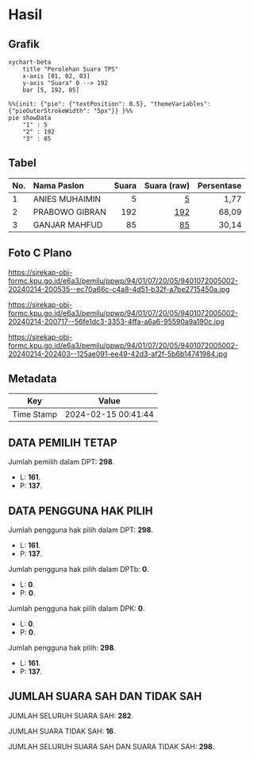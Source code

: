 # Hasil

## Grafik

```mermaid
xychart-beta
    title "Perolehan Suara TPS"
    x-axis [01, 02, 03]
    y-axis "Suara" 0 --> 192
    bar [5, 192, 85]
```

```mermaid
%%{init: {"pie": {"textPosition": 0.5}, "themeVariables": {"pieOuterStrokeWidth": "5px"}} }%%
pie showData
    "1" : 5
    "2" : 192
    "3" : 85
```

## Tabel

| No. | Nama Paslon    | Suara | Suara (raw) | Persentase |
|:--- |:-------------- | -----:| -----------:| ----------:|
| 1   | ANIES MUHAIMIN | 5     | [5][p-1]    | 1,77       |
| 2   | PRABOWO GIBRAN | 192   | [192][p-2]  | 68,09      |
| 3   | GANJAR MAHFUD  | 85    | [85][p-3]   | 30,14      |


[p-1]: https://github.com/gigit-pemilu/pemilu-2024-94-papua-tengah/blob/main/pilpres/hitung-suara/sub/94-papua-tengah/sub/01-nabire/sub/07-makimi/sub/2005-maidei/sub/002-tps/sub/paslon-1.txt
[p-2]: https://github.com/gigit-pemilu/pemilu-2024-94-papua-tengah/blob/main/pilpres/hitung-suara/sub/94-papua-tengah/sub/01-nabire/sub/07-makimi/sub/2005-maidei/sub/002-tps/sub/paslon-2.txt
[p-3]: https://github.com/gigit-pemilu/pemilu-2024-94-papua-tengah/blob/main/pilpres/hitung-suara/sub/94-papua-tengah/sub/01-nabire/sub/07-makimi/sub/2005-maidei/sub/002-tps/sub/paslon-3.txt

## Foto C Plano

https://sirekap-obj-formc.kpu.go.id/e6a3/pemilu/ppwp/94/01/07/20/05/9401072005002-20240214-200535--ec70a66c-c4a8-4d51-b32f-a7be2715450a.jpg

https://sirekap-obj-formc.kpu.go.id/e6a3/pemilu/ppwp/94/01/07/20/05/9401072005002-20240214-200717--56fe1dc3-3353-4ffa-a6a6-95590a9a190c.jpg

https://sirekap-obj-formc.kpu.go.id/e6a3/pemilu/ppwp/94/01/07/20/05/9401072005002-20240214-202403--125ae091-ee49-42d3-af2f-5b6b14741984.jpg


## Metadata

| Key        | Value               |
| ---------- | ------------------- |
| Time Stamp | 2024-02-15 00:41:44 |


## DATA PEMILIH TETAP

Jumlah pemilih dalam DPT: **298**.
 * L: **161**.
 * P: **137**.

## DATA PENGGUNA HAK PILIH

Jumlah pengguna hak pilih dalam DPT: **298**.
 * L: **161**.
 * P: **137**.

Jumlah pengguna hak pilih dalam DPTb: **0**.
 * L: **0**.
 * P: **0**.

Jumlah pengguna hak pilih dalam DPK: **0**.
 * L: **0**.
 * P: **0**.

Jumlah pengguna hak pilih: **298**.
 * L: **161**.
 * P: **137**.

## JUMLAH SUARA SAH DAN TIDAK SAH

JUMLAH SELURUH SUARA SAH: **282**.

JUMLAH SUARA TIDAK SAH: **16**.

JUMLAH SELURUH SUARA SAH DAN SUARA TIDAK SAH: **298**.


